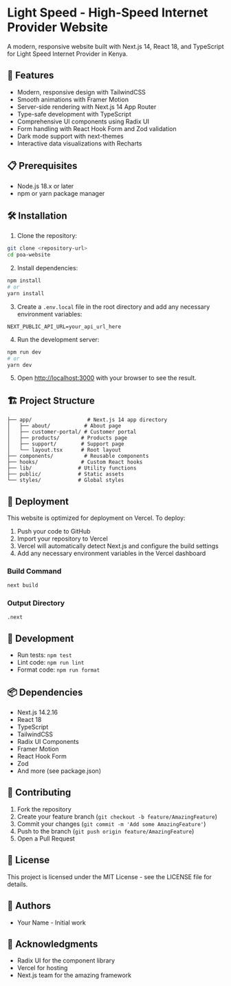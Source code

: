 # Light Speed - High-Speed Internet Provider Website

A modern, responsive website built with Next.js 14, React 18, and TypeScript for Light Speed Internet Provider in Kenya.

## 🚀 Features

- Modern, responsive design with TailwindCSS
- Smooth animations with Framer Motion
- Server-side rendering with Next.js 14 App Router
- Type-safe development with TypeScript
- Comprehensive UI components using Radix UI
- Form handling with React Hook Form and Zod validation
- Dark mode support with next-themes
- Interactive data visualizations with Recharts

## 📋 Prerequisites

- Node.js 18.x or later
- npm or yarn package manager

## 🛠️ Installation

1. Clone the repository:
```bash
git clone <repository-url>
cd poa-website
```

2. Install dependencies:
```bash
npm install
# or
yarn install
```

3. Create a `.env.local` file in the root directory and add any necessary environment variables:
```env
NEXT_PUBLIC_API_URL=your_api_url_here
```

4. Run the development server:
```bash
npm run dev
# or
yarn dev
```

5. Open [http://localhost:3000](http://localhost:3000) with your browser to see the result.

## 🏗️ Project Structure

```
├── app/                  # Next.js 14 app directory
│   ├── about/           # About page
│   ├── customer-portal/ # Customer portal
│   ├── products/       # Products page
│   ├── support/        # Support page
│   └── layout.tsx      # Root layout
├── components/          # Reusable components
├── hooks/              # Custom React hooks
├── lib/               # Utility functions
├── public/            # Static assets
└── styles/            # Global styles
```

## 🚀 Deployment

This website is optimized for deployment on Vercel. To deploy:

1. Push your code to GitHub
2. Import your repository to Vercel
3. Vercel will automatically detect Next.js and configure the build settings
4. Add any necessary environment variables in the Vercel dashboard

### Build Command
```bash
next build
```

### Output Directory
```
.next
```

## 🧪 Development

- Run tests: `npm test`
- Lint code: `npm run lint`
- Format code: `npm run format`

## 📦 Dependencies

- Next.js 14.2.16
- React 18
- TypeScript
- TailwindCSS
- Radix UI Components
- Framer Motion
- React Hook Form
- Zod
- And more (see package.json)

## 🤝 Contributing

1. Fork the repository
2. Create your feature branch (`git checkout -b feature/AmazingFeature`)
3. Commit your changes (`git commit -m 'Add some AmazingFeature'`)
4. Push to the branch (`git push origin feature/AmazingFeature`)
5. Open a Pull Request

## 📝 License

This project is licensed under the MIT License - see the LICENSE file for details.

## 👥 Authors

- Your Name - Initial work

## 🙏 Acknowledgments

- Radix UI for the component library
- Vercel for hosting
- Next.js team for the amazing framework
